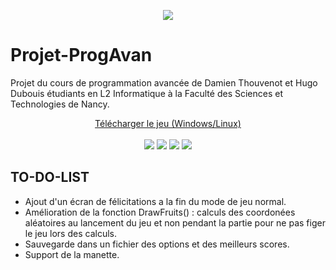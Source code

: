 <p align="center">
  <img src="https://i.imgur.com/D1SmNCd.png">
</p>

# Projet-ProgAvan
Projet du cours de programmation avancée de Damien Thouvenot et Hugo Dubouis étudiants en L2 Informatique à la Faculté des Sciences et Technologies de Nancy.
<br />
<p align="center" font-size="20x" >
<a href="https://github.com/Hugo-Dubouis/Projet-ProgAvan/releases"> Télécharger le jeu (Windows/Linux)</a></h3>
  <br />
  <br />
  <img src="https://i.imgur.com/xdhpwuT.png">
  <img src="https://i.imgur.com/6X4TFCw.png">
  <img src="https://i.imgur.com/eMf3cV0.png">
  <img src="https://i.imgur.com/LRg2Xkb.png">
</p>


## TO-DO-LIST

- Ajout d'un écran de félicitations a la fin du mode de jeu normal.
- Amélioration de la fonction DrawFruits() : calculs des coordonées aléatoires au lancement du jeu et non pendant la partie pour ne pas figer le jeu lors des calculs.
- Sauvegarde dans un fichier des options et des meilleurs scores.
- Support de la manette.
